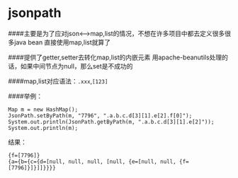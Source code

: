 # jsonpath

####主要是为了应对json<-->map,list的情况，不想在许多项目中都去定义很多很多java bean
直接使用map,list就算了

####提供了getter,setter去转化map,list的内嵌元素
用apache-beanutils处理的话，如果中间节点为null，那么set是不成功的

####map,list对应语法：`.xxx`,`[123]`

####举例：
```
Map m = new HashMap();
JsonPath.setByPath(m, "7796", ".a.b.c.d[3][1].e[2].f[0]");
System.out.println(JsonPath.getByPath(m, ".a.b.c.d[3][1].e[2]"));
System.out.println(m);
```

结果：
```
{f=[7796]}
{a={b={c={d=[null, null, null, [null, {e=[null, null, {f=[7796]}]}]]}}}}
```

